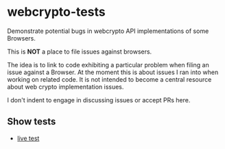 # webcrypto-tests
Demonstrate potential bugs in webcrypto API implementations of some Browsers.

This is **NOT** a place to file issues against browsers.  

The idea is to link to code exhibiting a particular problem when filing an issue against a Browser. 
At the moment this is about issues I ran into when working on related code. 
It is not intended to become a central resource about web crypto implementation issues. 

I don't indent to engage in discussing issues or accept PRs here. 

## Show tests

* [live test](https://cdn.rawgit.com/henrjk/webcrypto-tests/master/index.html)


